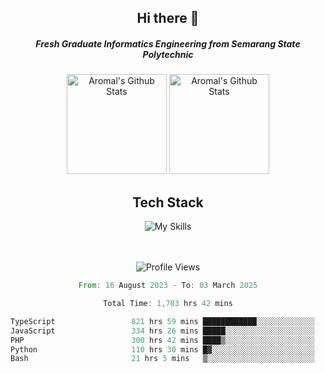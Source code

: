 <div align="center">
  <h2>Hi there 👋</h2>

  <h5>Fresh Graduate Informatics Engineering from Semarang State Polytechnic</h5>

  <img
    height="160"
    alt="Aromal's Github Stats"
    src="https://github-readme-stats.vercel.app/api?username=dafariski77&show_icons=true&theme=tokyonight&count_private=true"
  />
  <img
    alt="Aromal's Github Stats"
    height="160"
    src="https://github-readme-stats.vercel.app/api/top-langs/?username=dafariski77&layout=compact&theme=tokyonight"
  />

  <h2>Tech Stack</h2>
  
![My Skills](https://simpleskill.icons.workers.dev/svg?i=typescript,next.js,react,tailwindcss,shadcnui,reactquery,prisma,socketdotio,zod)

  <br /><br />
  <img src="https://komarev.com/ghpvc/?username=dafariski77&abbreviated=true" alt="Profile Views">
    
  <!--START_SECTION:waka-->

```rust
From: 16 August 2023 - To: 03 March 2025

Total Time: 1,703 hrs 42 mins

TypeScript                 821 hrs 59 mins ████████████░░░░░░░░░░░░░   47.81 %
JavaScript                 334 hrs 26 mins █████░░░░░░░░░░░░░░░░░░░░   19.45 %
PHP                        300 hrs 42 mins ████▒░░░░░░░░░░░░░░░░░░░░   17.49 %
Python                     110 hrs 30 mins █▓░░░░░░░░░░░░░░░░░░░░░░░   06.43 %
Bash                       21 hrs 5 mins   ▒░░░░░░░░░░░░░░░░░░░░░░░░   01.23 %
```

<!--END_SECTION:waka-->
</div>
